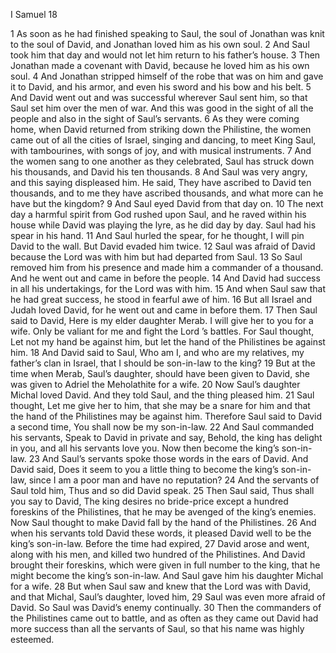 I Samuel 18

1	As soon as he had finished speaking to Saul, the soul of Jonathan was knit to the soul of David, and Jonathan loved him as his own soul.
2	And Saul took him that day and would not let him return to his father’s house.
3	Then Jonathan made a covenant with David, because he loved him as his own soul.
4	And Jonathan stripped himself of the robe that was on him and gave it to David, and his armor, and even his sword and his bow and his belt.
5	And David went out and was successful wherever Saul sent him, so that Saul set him over the men of war. And this was good in the sight of all the people and also in the sight of Saul’s servants.
6	As they were coming home, when David returned from striking down the Philistine, the women came out of all the cities of Israel, singing and dancing, to meet King Saul, with tambourines, with songs of joy, and with musical instruments.
7	And the women sang to one another as they celebrated, Saul has struck down his thousands, and David his ten thousands.
8	And Saul was very angry, and this saying displeased him. He said, They have ascribed to David ten thousands, and to me they have ascribed thousands, and what more can he have but the kingdom?
9	And Saul eyed David from that day on.
10	The next day a harmful spirit from God rushed upon Saul, and he raved within his house while David was playing the lyre, as he did day by day. Saul had his spear in his hand.
11	And Saul hurled the spear, for he thought, I will pin David to the wall. But David evaded him twice.
12	Saul was afraid of David because the Lord was with him but had departed from Saul.
13	So Saul removed him from his presence and made him a commander of a thousand. And he went out and came in before the people.
14	And David had success in all his undertakings, for the Lord was with him.
15	And when Saul saw that he had great success, he stood in fearful awe of him.
16	But all Israel and Judah loved David, for he went out and came in before them.
17	Then Saul said to David, Here is my elder daughter Merab. I will give her to you for a wife. Only be valiant for me and fight the Lord ’s battles. For Saul thought, Let not my hand be against him, but let the hand of the Philistines be against him.
18	And David said to Saul, Who am I, and who are my relatives, my father’s clan in Israel, that I should be son-in-law to the king?
19	But at the time when Merab, Saul’s daughter, should have been given to David, she was given to Adriel the Meholathite for a wife.
20	Now Saul’s daughter Michal loved David. And they told Saul, and the thing pleased him.
21	Saul thought, Let me give her to him, that she may be a snare for him and that the hand of the Philistines may be against him. Therefore Saul said to David a second time, You shall now be my son-in-law.
22	And Saul commanded his servants, Speak to David in private and say, Behold, the king has delight in you, and all his servants love you. Now then become the king’s son-in-law.
23	And Saul’s servants spoke those words in the ears of David. And David said, Does it seem to you a little thing to become the king’s son-in-law, since I am a poor man and have no reputation?
24	And the servants of Saul told him, Thus and so did David speak.
25	Then Saul said, Thus shall you say to David, The king desires no bride-price except a hundred foreskins of the Philistines, that he may be avenged of the king’s enemies. Now Saul thought to make David fall by the hand of the Philistines.
26	And when his servants told David these words, it pleased David well to be the king’s son-in-law. Before the time had expired,
27	David arose and went, along with his men, and killed two hundred of the Philistines. And David brought their foreskins, which were given in full number to the king, that he might become the king’s son-in-law. And Saul gave him his daughter Michal for a wife.
28	But when Saul saw and knew that the Lord was with David, and that Michal, Saul’s daughter, loved him,
29	Saul was even more afraid of David. So Saul was David’s enemy continually.
30	Then the commanders of the Philistines came out to battle, and as often as they came out David had more success than all the servants of Saul, so that his name was highly esteemed.

